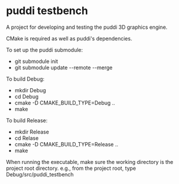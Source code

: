 # puddi testbench
A project for developing and testing the puddi 3D graphics engine.

CMake is required as well as puddi's dependencies.

To set up the puddi submodule:
* git submodule init
* git submodule update --remote --merge

To build Debug:
* mkdir Debug
* cd Debug
* cmake -D CMAKE_BUILD_TYPE=Debug ..
* make

To build Release:
* mkdir Release
* cd Relase
* cmake -D CMAKE_BUILD_TYPE=Release ..
* make

When running the executable, make sure the working directory is the project root directory.
e.g., from the project root, type Debug/src/puddi_testbench

